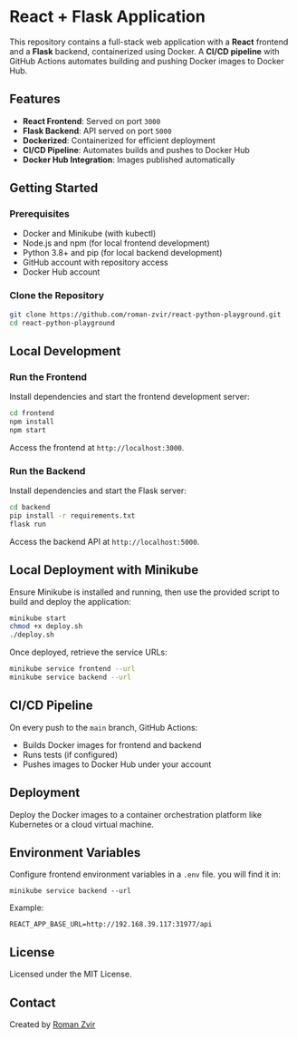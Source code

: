 # React + Flask Application

This repository contains a full-stack web application with a **React** frontend and a **Flask** backend, containerized using Docker. A **CI/CD pipeline** with GitHub Actions automates building and pushing Docker images to Docker Hub.

## Features

- **React Frontend**: Served on port `3000`
- **Flask Backend**: API served on port `5000`
- **Dockerized**: Containerized for efficient deployment
- **CI/CD Pipeline**: Automates builds and pushes to Docker Hub
- **Docker Hub Integration**: Images published automatically

## Getting Started

### Prerequisites

- Docker and Minikube (with kubectl)
- Node.js and npm (for local frontend development)
- Python 3.8+ and pip (for local backend development)
- GitHub account with repository access
- Docker Hub account

### Clone the Repository

```bash
git clone https://github.com/roman-zvir/react-python-playground.git
cd react-python-playground
```

## Local Development

### Run the Frontend

Install dependencies and start the frontend development server:

```bash
cd frontend
npm install
npm start
```

Access the frontend at `http://localhost:3000`.

### Run the Backend

Install dependencies and start the Flask server:

```bash
cd backend
pip install -r requirements.txt
flask run
```

Access the backend API at `http://localhost:5000`.

## Local Deployment with Minikube

Ensure Minikube is installed and running, then use the provided script to build and deploy the application:

```bash
minikube start
chmod +x deploy.sh
./deploy.sh
```

Once deployed, retrieve the service URLs:

```bash
minikube service frontend --url
minikube service backend --url
```

## CI/CD Pipeline

On every push to the `main` branch, GitHub Actions:

- Builds Docker images for frontend and backend
- Runs tests (if configured)
- Pushes images to Docker Hub under your account

## Deployment

Deploy the Docker images to a container orchestration platform like Kubernetes or a cloud virtual machine.

## Environment Variables

Configure frontend environment variables in a `.env` file. 
you will find it in:
```
minikube service backend --url
```
Example:

```env
REACT_APP_BASE_URL=http://192.168.39.117:31977/api
```

## License

Licensed under the MIT License.

## Contact

Created by [Roman Zvir](https://github.com/roman-zvir)

